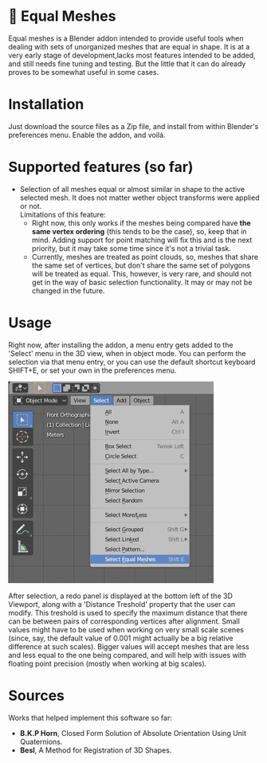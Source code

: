 # :hammer: Equal Meshes
Equal meshes is a Blender addon intended to provide useful tools when dealing with sets of unorganized meshes that are equal in shape.
It is at a very early stage of development,lacks most features intended to be added, and still needs fine tuning and testing. But the little that it can do already proves to be somewhat useful in some cases.

# Installation
Just download the source files as a Zip file, and install from within Blender's preferences menu. Enable the addon, and voilá.

# Supported features (so far)
* Selection of all meshes equal or almost similar in shape to the active selected mesh. It does not matter wether object transforms were applied or not.  
  Limitations of this feature:
  * Right now, this only works if the meshes being compared have **the same vertex ordering** (this tends to be the case), so, keep that in mind. Adding support for point matching will fix this and is the next priority, but it may take some time since it's not a trivial task.
  * Currently, meshes are treated as point clouds, so, meshes that share the same set of vertices, but don't share the same set of polygons will be treated as equal. This, however, is very rare, and should not get in the way of basic selection functionality. It may or may not be changed in the future.
# Usage
Right now, after installing the addon, a menu entry gets added to the 'Select' menu in the 3D view, when in object mode. You can perform the selection via that menu entry, or you can use the default shortcut keyboard SHIFT+E, or set your own in the preferences menu.  

![alt text](https://github.com/nachgsanchez/equalmeshes/blob/master/images/menu_entry.png?raw=true)
  
After selection, a redo panel is displayed at the bottom left of the 3D Viewport, along with a 'Distance Treshold' property that the user can modify. This treshold  is used to specify the maximum distance that there can be between pairs of corresponding vertices after alignment. Small values might have to be used when working on very small scale scenes (since, say, the default value of 0.001 might actually be a big relative difference at such scales). Bigger values will accept meshes that are less and less equal to the one being compared, and will help with issues with floating point precision (mostly when working at big scales).

# Sources
Works that helped implement this software so far:
  * **B.K.P Horn**, Closed Form Solution of Absolute Orientation Using Unit Quaternions.
  * **Besl**, A Method for Registration of 3D Shapes.
